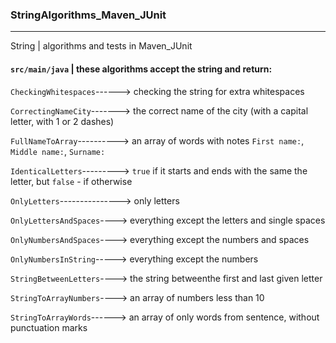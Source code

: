 ### StringAlgorithms_Maven_JUnit ###
***
String | algorithms and tests in Maven_JUnit

#### `src/main/java` | these algorithms accept the string and return: ####

`CheckingWhitespaces`------> checking the string for extra whitespaces

`CorrectingNameCity`-------> the correct name of the city (with a capital letter, with 1 or 2 dashes)

`FullNameToArray`----------> an array of words with notes `First name:`, `Middle name:`, `Surname:`

`IdenticalLetters`---------> `true` if it starts and ends with the same the letter, but `false` - if otherwise

`OnlyLetters`---------------> only letters

`OnlyLettersAndSpaces`----> everything except the letters and single spaces

`OnlyNumbersAndSpaces`----> everything except the numbers and spaces

`OnlyNumbersInString`-----> everything except the numbers

`StringBetweenLetters`----> the string betweenthe first and last given letter

`StringToArrayNumbers`----> an array of numbers less than 10

`StringToArrayWords`------> an array of only words from sentence, without punctuation marks
